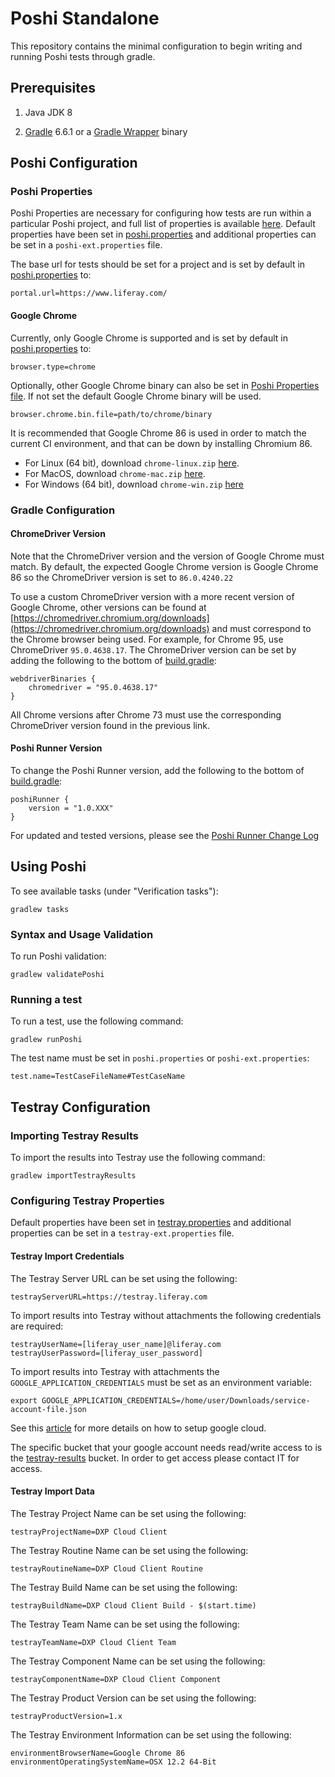 # Poshi Standalone

This repository contains the minimal configuration to begin writing and running Poshi tests through gradle.

## Prerequisites

 1. Java JDK 8

 1. [Gradle](https://gradle.org/install/) 6.6.1 or a [Gradle Wrapper](https://docs.gradle.org/current/userguide/gradle_wrapper.html#sec:adding_wrapper) binary

## Poshi Configuration

### Poshi Properties

Poshi Properties are necessary for configuring how tests are run within a particular Poshi project, and full list of properties is available [here](https://github.com/liferay/liferay-portal/blob/master/modules/test/poshi/poshi-properties.markdown). Default properties have been set in [poshi.properties](poshi.properties) and additional properties can be set in a `poshi-ext.properties` file.

The base url for tests should be set for a project and is set by default in [poshi.properties](poshi.properties) to:
```
portal.url=https://www.liferay.com/
```

#### Google Chrome
Currently, only Google Chrome is supported and is set by default in [poshi.properties](poshi.properties) to:
```
browser.type=chrome
```

Optionally, other Google Chrome binary can also be set in [Poshi Properties file](#poshi-properties-files). If not set the default Google Chrome binary will be used.
```
browser.chrome.bin.file=path/to/chrome/binary
```

It is recommended that Google Chrome 86 is used in order to match the current CI environment, and that can be down by installing Chromium 86.
* For Linux (64 bit), download `chrome-linux.zip` [here](https://commondatastorage.googleapis.com/chromium-browser-snapshots/index.html?prefix=Linux_x64/800217/).
* For MacOS, download `chrome-mac.zip` [here](https://commondatastorage.googleapis.com/chromium-browser-snapshots/index.html?prefix=Mac/800208/).
* For Windows (64 bit), download `chrome-win.zip` [here](https://commondatastorage.googleapis.com/chromium-browser-snapshots/index.html?prefix=Win_x64/800185/)

### Gradle Configuration

#### ChromeDriver Version

Note that the ChromeDriver version and the version of Google Chrome must match. By default, the expected Google Chrome version is Google Chrome 86 so the ChromeDriver version is set to `86.0.4240.22`

To use a custom ChromeDriver version with a more recent version of Google Chrome, other versions can be found at [https://chromedriver.chromium.org/downloads](https://chromedriver.chromium.org/downloads) and must correspond to the Chrome browser being used. For example, for Chrome 95, use ChromeDriver `95.0.4638.17`. The ChromeDriver version can be set by adding the following to the bottom of [build.gradle](build.gradle):
```
webdriverBinaries {
	chromedriver = "95.0.4638.17"
}
```

All Chrome versions after Chrome 73 must use the corresponding ChromeDriver version found in the previous link.

#### Poshi Runner Version

To change the Poshi Runner version, add the following to the bottom of [build.gradle](build.gradle):
```
poshiRunner {
	version = "1.0.XXX"
}
```

For updated and tested versions, please see the [Poshi Runner Change Log](https://github.com/liferay/liferay-portal/blob/master/modules/test/poshi/CHANGELOG.markdown)

## Using Poshi

To see available tasks (under "Verification tasks"):
```
gradlew tasks
```

### Syntax and Usage Validation

To run Poshi validation:
```
gradlew validatePoshi
```

### Running a test

To run a test, use the following command:
```
gradlew runPoshi
```

The test name must be set in `poshi.properties` or `poshi-ext.properties`:
```
test.name=TestCaseFileName#TestCaseName
```
## Testray Configuration

### Importing Testray Results

To import the results into Testray use the following command:
```
gradlew importTestrayResults
```

### Configuring Testray Properties

Default properties have been set in [testray.properties](testray.properties) and additional properties can be set in a `testray-ext.properties` file.

#### Testray Import Credentials

The Testray Server URL can be set using the following:

```
testrayServerURL=https://testray.liferay.com
```

To import results into Testray without attachments the following credentials are required:

```
testrayUserName=[liferay_user_name]@liferay.com
testrayUserPassword=[liferay_user_password]
```

To import results into Testray with attachments the `GOOGLE_APPLICATION_CREDENTIALS` must be set as an environment variable:

```
export GOOGLE_APPLICATION_CREDENTIALS=/home/user/Downloads/service-account-file.json
```

See this [article](https://cloud.google.com/docs/authentication/getting-started) for more details on how to setup google cloud.

The specific bucket that your google account needs read/write access to is the [testray-results](https://console.cloud.google.com/storage/browser/testray-results) bucket. In order to get access please contact IT for access.

#### Testray Import Data

The Testray Project Name can be set using the following:

```
testrayProjectName=DXP Cloud Client
```

The Testray Routine Name can be set using the following:

```
testrayRoutineName=DXP Cloud Client Routine
```

The Testray Build Name can be set using the following:

```
testrayBuildName=DXP Cloud Client Build - $(start.time)
```

The Testray Team Name can be set using the following:

```
testrayTeamName=DXP Cloud Client Team
```

The Testray Component Name can be set using the following:

```
testrayComponentName=DXP Cloud Client Component
```

The Testray Product Version can be set using the following:

```
testrayProductVersion=1.x
```

The Testray Environment Information can be set using the following:

```
environmentBrowserName=Google Chrome 86
environmentOperatingSystemName=OSX 12.2 64-Bit
```